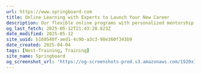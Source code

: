 ```yaml
---
url: https://www.springboard.com
title: Online Learning with Experts to Launch Your New Career
description: Our flexible online programs with personalized mentorship and career coaching give you the confidence to build skills through real-world projects and get hired—guaranteed. Learn cybersecurity, data analytics, software engineering, data science, and UI/UX design, all with AI learning units.
og_last_fetch: 2025-05-12T21:43:20.823Z
date_modified: 2025-05-12
site_uuid: b160540f-aed1-4c9b-a3c3-98e360f343b9
date_created: 2025-04-04
tags: [Nest-Training, Training]
site_name: Springboard
og_screenshot_url: 'https://og-screenshots-prod.s3.amazonaws.com/1920x1080/80/false/4a19dbc841372481ea675536938210832707e0cca171ec9bdd19c65bba29533e.jpeg'
---
```


